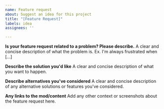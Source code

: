 ```yaml
---
name: Feature request
about: Suggest an idea for this project
title: "[Feature Request]"
labels: idea
assignees: ''

---
```


**Is your feature request related to a problem? Please describe.**
A clear and concise description of what the problem is. Ex. I'm always frustrated when [...]

**Describe the solution you'd like**
A clear and concise description of what you want to happen.

**Describe alternatives you've considered**
A clear and concise description of any alternative solutions or features you've considered.

**Any links to the mod/content**
Add any other context or screenshots about the feature request here.
